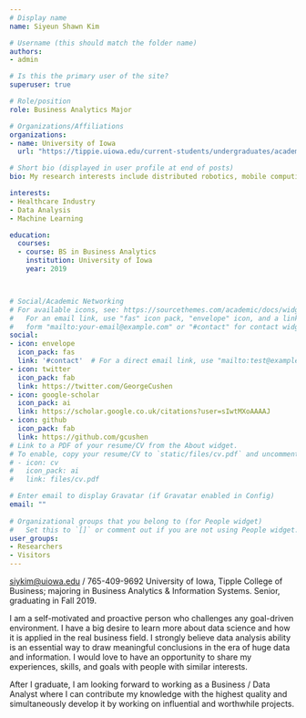 ```yaml
---
# Display name
name: Siyeun Shawn Kim

# Username (this should match the folder name)
authors:
- admin

# Is this the primary user of the site?
superuser: true

# Role/position
role: Business Analytics Major

# Organizations/Affiliations
organizations:
- name: University of Iowa
  url: "https://tippie.uiowa.edu/current-students/undergraduates/academics/majors-and-minors/business-analytics-information-systems/bais-courses"

# Short bio (displayed in user profile at end of posts)
bio: My research interests include distributed robotics, mobile computing and programmable matter.

interests:
- Healthcare Industry
- Data Analysis
- Machine Learning

education:
  courses:
  - course: BS in Business Analytics
    institution: University of Iowa
    year: 2019



# Social/Academic Networking
# For available icons, see: https://sourcethemes.com/academic/docs/widgets/#icons
#   For an email link, use "fas" icon pack, "envelope" icon, and a link in the
#   form "mailto:your-email@example.com" or "#contact" for contact widget.
social:
- icon: envelope
  icon_pack: fas
  link: '#contact'  # For a direct email link, use "mailto:test@example.org".
- icon: twitter
  icon_pack: fab
  link: https://twitter.com/GeorgeCushen
- icon: google-scholar
  icon_pack: ai
  link: https://scholar.google.co.uk/citations?user=sIwtMXoAAAAJ
- icon: github
  icon_pack: fab
  link: https://github.com/gcushen
# Link to a PDF of your resume/CV from the About widget.
# To enable, copy your resume/CV to `static/files/cv.pdf` and uncomment the lines below.  
# - icon: cv
#   icon_pack: ai
#   link: files/cv.pdf

# Enter email to display Gravatar (if Gravatar enabled in Config)
email: ""
  
# Organizational groups that you belong to (for People widget)
#   Set this to `[]` or comment out if you are not using People widget.  
user_groups:
- Researchers
- Visitors
---
```


siykim@uiowa.edu / 765-409-9692
University of Iowa, Tipple College of Business; majoring in Business Analytics & Information Systems.
Senior, graduating in Fall 2019.

I am a self-motivated and proactive person who challenges any goal-driven environment. I have a big desire to learn more about data science and how it is applied in the real business field. I strongly believe data analysis ability is an essential way to draw meaningful conclusions in the era of huge data and information. I would love to have an opportunity to share my experiences, skills, and goals with people with similar interests.

After I graduate, I am looking forward to working as a Business / Data Analyst where I can contribute my knowledge with the highest quality and simultaneously develop it by working on influential and worthwhile projects.
